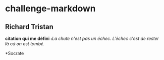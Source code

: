 # challenge-markdown
## Richard Tristan
<b>citation qui me défini :</b><i>La chute n'est pas un échec. L'échec c'est de rester là où on est tombé.</i>
                                                               <p>*Socrate</p>
